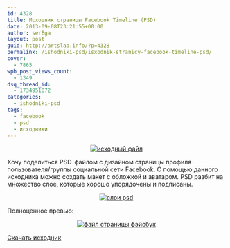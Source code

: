```yaml
---
id: 4328
title: Исходник страницы Facebook Timeline (PSD)
date: 2013-09-08T23:21:55+00:00
author: serEga
layout: post
guid: http://artslab.info/?p=4328
permalink: /ishodniki-psd/isxodnik-stranicy-facebook-timeline-psd/
cover:
  - 7865
wpb_post_views_count:
  - 1349
dsq_thread_id:
  - 1734951072
categories:
  - ishodniki-psd
tags:
  - facebook
  - psd
  - исходники
---
```

<center>
  <a href="{{site.img_cdn}}/facebook_psd_aket.png"><img src="{{site.img_cdn}}/facebook_psd_aket-300x200.png" alt="исходный файл" class="aligncenter size-medium wp-image-7862" srcset="{{site.img_cdn}}/facebook_psd_aket-300x200.png 300w, {{site.img_cdn}}/facebook_psd_aket-1024x685.png 1024w, {{site.img_cdn}}/facebook_psd_aket.png 1133w" sizes="(max-width: 300px) 100vw, 300px" /></a>
</center>

Хочу поделиться PSD-файлом с дизайном страницы профиля пользователя/группы социальной сети Facebook. С помощью данного исходника можно создать макет с обложкой и аватаром. PSD разбит на множество слое, которые хорошо упорядочены и подписаны.

<!--more-->





<center>
  <a href="{{site.img_cdn}}/psd_sloi_fb.png"><img src="{{site.img_cdn}}/psd_sloi_fb-240x300.png" alt="слои psd" class="aligncenter size-medium wp-image-7864" srcset="{{site.img_cdn}}/psd_sloi_fb-240x300.png 240w, {{site.img_cdn}}/psd_sloi_fb.png 313w" sizes="(max-width: 240px) 100vw, 240px" /></a>
</center>

Полноценное превью:

<center>
  <a href="{{site.img_cdn}}/facebook_page.png"><img src="{{site.img_cdn}}/facebook_page-199x300.png" alt="файл страницы фэйсбук" class="aligncenter size-medium wp-image-7863" srcset="{{site.img_cdn}}/facebook_page-199x300.png 199w, {{site.img_cdn}}/facebook_page-680x1024.png 680w, {{site.img_cdn}}/facebook_page.png 970w" sizes="(max-width: 199px) 100vw, 199px" /></a>
</center>

<a href="http://drewmatthews.ca/projects/facebookPSD/" target="_blank" class="download">Скачать исходник</a>